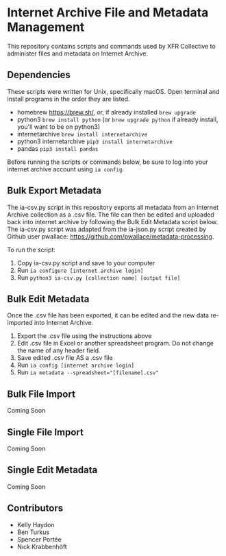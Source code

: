# Internet Archive File and Metadata Management 

This repository contains scripts and commands used by XFR Collective to administer files and metadata on Internet Archive.  

## Dependencies

These scripts were written for Unix, specifically macOS. Open terminal and install programs in the order they are listed. 

- homebrew https://brew.sh/, or, if already installed `brew upgrade` 
- python3 `brew install python` (or `brew upgrade python` if already install, you'll want to be on python3) 
- internetarchive `brew install internetarchive`
- python3 internetarchive `pip3 install internetarchive`
- pandas `pip3 install pandas`

Before running the scripts or commands below, be sure to log into your internet archive account using `ia config`. 

## Bulk Export Metadata 

The ia-csv.py script in this repository exports all metadata from an Internet Archive collection as a .csv file. The file can then be edited and uploaded back into internet archive by following the Bulk Edit Metadata script below. The ia-csv.py script was adapted from the ia-json.py script created by Github user pwallace: https://github.com/pwallace/metadata-processing. 

To run the script: 

1. Copy ia-csv.py script and save to your computer
2. Run `ia configure [internet archive login]`
3. Run `python3 ia-csv.py [collection name] [output file]` 

## Bulk Edit Metadata

Once the .csv file has been exported, it can be edited and the new data re-imported into Internet Archive. 

1. Export the .csv file using the instructions above
2. Edit .csv file in Excel or another spreadsheet program. Do not change the name of any header field.  
3. Save edited .csv file AS a .csv file
4. Run `ia config [internet archive login]`
5. Run `ia metadata --spreadsheet="[filename].csv"`

## Bulk File Import 

Coming Soon

## Single File Import

Coming Soon

## Single Edit Metadata

Coming Soon

## Contributors

- Kelly Haydon
- Ben Turkus
- Spencer Portée 
- Nıck Krabbenhöft 


